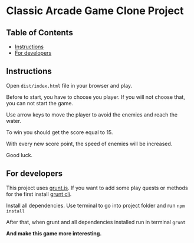 # Classic Arcade Game Clone Project

## Table of Contents

- [Instructions](#instructions)
- [For developers](#contributing)

## Instructions

Open `dist/index.html` file in your browser and play.

Before to start, you have to choose you player. If you will not choose that, 
you can not start the game.

Use arrow keys to move the player to avoid the enemies and reach the water.

To win you should get the score equal to 15.

With every new score point, the speed of enemies will be increased.

Good luck.


## For developers

This project uses [grunt.js](https://gruntjs.com/getting-started). If you want to add some play quests or methods
for the first install [grunt cli](https://gruntjs.com/using-the-cli).

Install all dependencies. Use terminal to go into project folder and run `npm install`

After that, when grunt and all dependencies installed run in terminal `grunt`

**And make this game more interesting.**  

